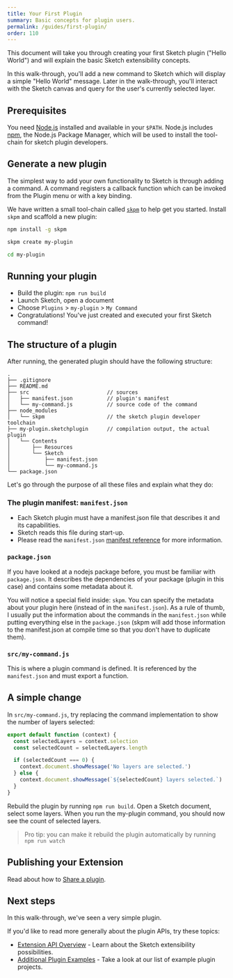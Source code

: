 ```yaml
---
title: Your First Plugin
summary: Basic concepts for plugin users.
permalink: /guides/first-plugin/
order: 110
---
```


This document will take you through creating your first Sketch plugin ("Hello World") and will explain the basic Sketch extensibility concepts.

In this walk-through, you'll add a new command to Sketch which will display a simple "Hello World" message. Later in the walk-through, you'll interact with the Sketch canvas and query for the user's currently selected layer.

## Prerequisites

You need [Node.js](https://nodejs.org/en/) installed and available in your `$PATH`. Node.js includes [npm](https://www.npmjs.com/), the Node.js Package Manager, which will be used to install the tool-chain for sketch plugin developers.

## Generate a new plugin

The simplest way to add your own functionality to Sketch is through adding a command. A command registers a callback function which can be invoked from the Plugin menu or with a key binding.

We have written a small tool-chain called [`skpm`](https://github.com/skpm/skpm) to help get you started. Install `skpm` and scaffold a new plugin:

```bash
npm install -g skpm

skpm create my-plugin

cd my-plugin
```

## Running your plugin

* Build the plugin: `npm run build`
* Launch Sketch, open a document
* Choose `Plugins` > `my-plugin` > `My Command`
* Congratulations! You've just created and executed your first Sketch command!

## The structure of a plugin

After running, the generated plugin should have the following structure:

```
.
├── .gitignore
├── README.md
├── src                         // sources
│   ├── manifest.json           // plugin's manifest
│   └── my-command.js           // source code of the command
├── node_modules
│   └── skpm                    // the sketch plugin developer toolchain
├── my-plugin.sketchplugin      // compilation output, the actual plugin
│   └── Contents
│       ├── Resources
│       └── Sketch
│           ├── manifest.json
│           └── my-command.js
└── package.json
```

Let's go through the purpose of all these files and explain what they do:

### The plugin manifest: `manifest.json`

* Each Sketch plugin must have a manifest.json file that describes it and its capabilities.
* Sketch reads this file during start-up.
* Please read the `manifest.json` [manifest reference](/guides/plugin-bundles/#manifest) for more information.

### `package.json`

If you have looked at a nodejs package before, you must be familiar with `package.json`. It describes the dependencies of your package (plugin in this case) and contains some metadata about it.

You will notice a special field inside: `skpm`. You can specify the metadata about your plugin here (instead of in the `manifest.json`). As a rule of thumb, I usually put the information about the commands in the `manifest.json` while putting everything else in the `package.json` (skpm will add those information to the manifest.json at compile time so that you don't have to duplicate them).

### `src/my-command.js`

This is where a plugin command is defined. It is referenced by the `manifest.json` and must export a function.

## A simple change

In `src/my-command.js`, try replacing the command implementation to show the number of layers selected:

```js
export default function (context) {
  const selectedLayers = context.selection
  const selectedCount = selectedLayers.length

  if (selectedCount === 0) {
    context.document.showMessage('No layers are selected.')
  } else {
    context.document.showMessage(`${selectedCount} layers selected.`)
  }
}
```

Rebuild the plugin by running `npm run build`. Open a Sketch document, select some layers. When you run the my-plugin command, you should now see the count of selected layers.

> Pro tip: you can make it rebuild the plugin automatically by running `npm run watch`

## Publishing your Extension

Read about how to [Share a plugin](/guides/publishing-plugins/).

## Next steps

In this walk-through, we've seen a very simple plugin.

If you'd like to read more generally about the plugin APIs, try these topics:

* [Extension API Overview](/reference/) - Learn about the Sketch extensibility possibilities.
* [Additional Plugin Examples](/examples/) - Take a look at our list of example plugin projects.
